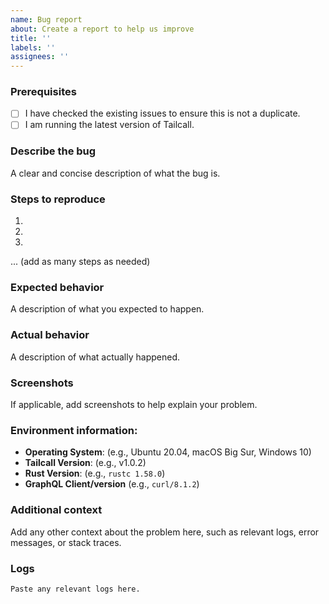 ```yaml
---
name: Bug report
about: Create a report to help us improve
title: ''
labels: ''
assignees: ''
---
```

### Prerequisites

- [ ] I have checked the existing issues to ensure this is not a duplicate.
- [ ] I am running the latest version of Tailcall.

### Describe the bug
A clear and concise description of what the bug is.

### Steps to reproduce

1. 
2. 
3. 
... (add as many steps as needed)

### Expected behavior
A description of what you expected to happen.

### Actual behavior
A description of what actually happened.

### Screenshots
If applicable, add screenshots to help explain your problem.

### Environment information:

- **Operating System**: (e.g., Ubuntu 20.04, macOS Big Sur, Windows 10)
- **Tailcall Version**: (e.g., v1.0.2)
- **Rust Version**: (e.g., `rustc 1.58.0`)
- **GraphQL Client/version** (e.g., `curl/8.1.2`)

### Additional context

Add any other context about the problem here, such as relevant logs, error messages, or stack traces.

### Logs

```
Paste any relevant logs here.
```
